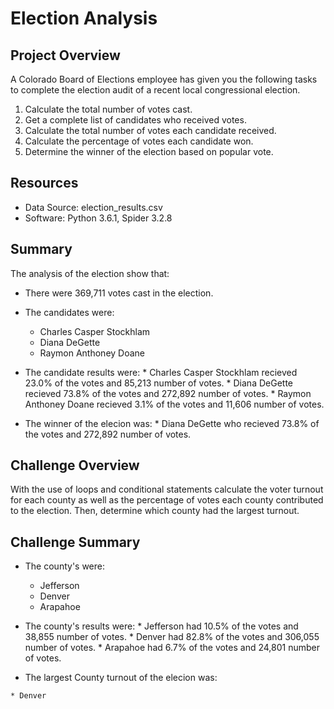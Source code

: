 # Election Analysis

## Project Overview
A Colorado Board of Elections employee has given you the following tasks to complete the election audit of a recent local congressional election. 
  1. Calculate the total number of votes cast. 
  2. Get a complete list of candidates who received votes.
  3. Calculate the total number of votes each candidate received.
  4. Calculate the percentage of votes each candidate won.
  5. Determine the winner of the election based on popular vote.
  
## Resources
* Data Source: election_results.csv
* Software: Python 3.6.1, Spider 3.2.8

## Summary
The analysis of the election show that:

  * There were 369,711 votes cast in the election.
  * The candidates were:
    * Charles Casper Stockhlam
    * Diana DeGette
    * Raymon Anthoney Doane
   
   * The candidate results were:
    * Charles Casper Stockhlam recieved 23.0% of the votes and 85,213 number of votes.
    * Diana DeGette recieved 73.8% of the votes and 272,892 number of votes.
    * Raymon Anthoney Doane recieved 3.1% of the votes and 11,606 number of votes.
    
   * The winner of the elecion was:
    * Diana DeGette who recieved 73.8% of the votes and 272,892 number of votes.
    
## Challenge Overview
With the use of loops and conditional statements calculate the voter turnout for each county as well as the percentage of votes each county contributed to the election. Then, determine which county had the largest turnout.

## Challenge Summary
  * The county's were:
    * Jefferson
    * Denver
    * Arapahoe
   
   * The county's results were:
    * Jefferson had 10.5% of the votes and 38,855 number of votes.
    * Denver had 82.8% of the votes and 306,055 number of votes.
    * Arapahoe had 6.7% of the votes and 24,801 number of votes.
    
   * The largest County turnout of the elecion was:
   
    * Denver
